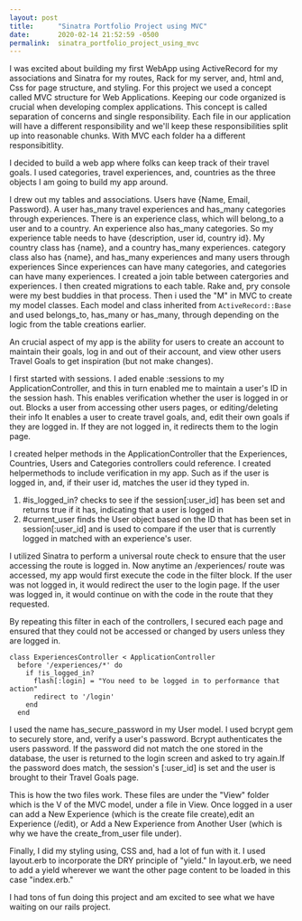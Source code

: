 ```yaml
---
layout: post
title:      "Sinatra Portfolio Project using MVC"
date:       2020-02-14 21:52:59 -0500
permalink:  sinatra_portfolio_project_using_mvc
---
```



I was excited about building my first WebApp using ActiveRecord for my associations and Sinatra for my routes, Rack for my server, and, html and, Css for page structure, and styling. For this project we used a concept called MVC structure for Web Applications.  Keeping our code organized is crucial when developing complex applications. This concept is called separation of concerns and single responsibility. Each file in our application will have a different responsibility and we'll keep these responsibilities split up into reasonable chunks.  With MVC each folder ha a different responsibitlity. 

I decided to build a web app where folks can keep track of their travel goals. I used categories, travel experiences, and, countries as the three objects I am going to build my app around.

I drew out my tables and associations. Users have {Name, Email, Password}. A user has_many travel experiences and has_many categories through experiences. There is an experience class, which will belong_to a user and to a country. An experience also has_many categories. So my experience table needs to have {description, user id, country id}.
My country class has {name}, and a country has_many experiences.
category class also has {name}, and has_many experiences and many users through experiences
Since experiences can have many categories, and categories can have many experiences. I created a join table between catergories and experiences. I then created migrations to each table. Rake and, pry console were my best buddies in that process. Then i used the "M" in MVC to create my model classes. Each model and class inherited from `ActiveRecord::Base` and used belongs_to, has_many or has_many, through depending on the logic from the table creations earlier. 


An crucial aspect of my app is the ability for users to create an account to maintain their goals, log in and out of their account, and view other users Travel Goals to get inspiration (but not make changes). 

I first started with sessions. I aded enable :sessions to my ApplicationController, and this in turn enabled me to maintain a user's ID in the session hash. This enables verification whether the user is logged in or out.  Blocks a user from accessing other users pages, or editing/deleting their info It enables a user to create travel goals, and, edit their own goals if they are logged in. If they are not logged in, it redirects them to the login page. 

I created helper methods in the ApplicationController that the Experiences, Countries, Users and Categories controllers could reference.
I created helpermethods to include verification in my app. Such as if the user is logged in, and, if their user id, matches the user id they typed in.
1. #is_logged_in? checks to see if the session[:user_id] has been set and returns true if it has, indicating that a user is logged in
2. #current_user finds the User object based on the ID that has been set in session[:user_id] and is used to compare if the user that is currently logged in matched with an experience's user.

 I  utilized Sinatra to perform a universal route check to ensure that the user accessing the route is logged in. Now anytime an /experiences/ route was accessed, my app would first execute the code in the filter block. If the user was not logged in, it would redirect the user to the login page. If the user was logged in, it would continue on with the code in the route that they requested.

By repeating this filter in each of the controllers, I secured each page and ensured that they could not be accessed or changed by users unless they are logged in.

```
class ExperiencesController < ApplicationController
  before '/experiences/*' do
    if !is_logged_in?
      flash[:login] = "You need to be logged in to performance that action"
      redirect to '/login'
    end
  end
```
	
	
	
	
I used the name has_secure_password in my User model. I used bcrypt gem to securely store, and, verify a user's password. Bcrypt authenticates the users password. If the password did not match the one stored in the database, the user is returned to the login screen and asked to try again.If the password does match, the session's [:user_id] is set and the user is brought to their Travel Goals page. 

This is how the two files work. These files are under the "View" folder which is the V of the MVC model, under a file in View. Once logged in a user can add a New Experience (which is the create file create),edit an Experience (/edit), or Add a New Experience from Another User  (which is why we have the create_from_user file under).  

Finally, I did my styling using, CSS and, had a lot of fun with it. I used layout.erb to incorporate the DRY principle of "yield." 
In layout.erb, we need to add a yield wherever we want the other page content to be loaded in this case "index.erb." 

I had tons of fun doing this project and am excited to see what we have waiting on our rails project.

